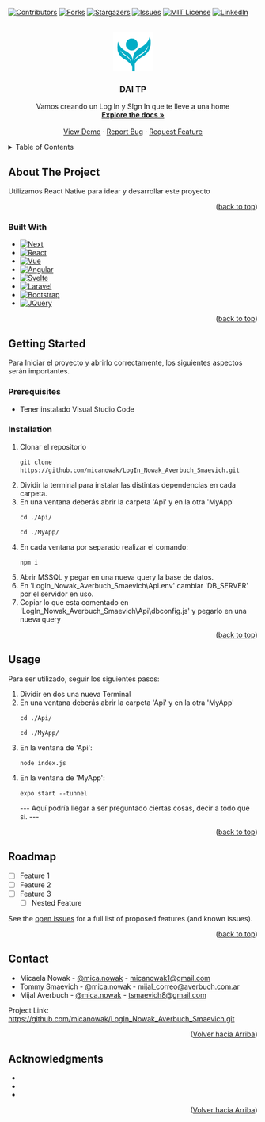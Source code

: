 <!-- Improved compatibility of back to top link: See: https://github.com/othneildrew/Best-README-Template/pull/73 -->
<a name="readme-top"></a>
<!--
*** Thanks for checking out the Best-README-Template. If you have a suggestion
*** that would make this better, please fork the repo and create a pull request
*** or simply open an issue with the tag "enhancement".
*** Don't forget to give the project a star!
*** Thanks again! Now go create something AMAZING! :D
-->



<!-- PROJECT SHIELDS -->
<!--
*** I'm using markdown "reference style" links for readability.
*** Reference links are enclosed in brackets [ ] instead of parentheses ( ).
*** See the bottom of this document for the declaration of the reference variables
*** for contributors-url, forks-url, etc. This is an optional, concise syntax you may use.
*** https://www.markdownguide.org/basic-syntax/#reference-style-links
-->
[![Contributors][contributors-shield]][contributors-url]
[![Forks][forks-shield]][forks-url]
[![Stargazers][stars-shield]][stars-url]
[![Issues][issues-shield]][issues-url]
[![MIT License][license-shield]][license-url]
[![LinkedIn][linkedin-shield]][linkedin-url]



<!-- PROJECT LOGO -->
<br />
<div align="center">
  <a href="https://github.com/micanowak/LogIn_Nowak_Averbuch_Smaevich.git">
    <img src="logo.png" alt="Logo" width="80" height="80">
  </a>

<h3 align="center">DAI TP</h3>

  <p align="center">
    Vamos creando un Log In y SIgn In que te lleve a una home
    <br />
    <a href="https://github.com/micanowak/LogIn_Nowak_Averbuch_Smaevich.git"><strong>Explore the docs »</strong></a>
    <br />
    <br />
    <a href="https://github.com/micanowak/LogIn_Nowak_Averbuch_Smaevich.git">View Demo</a>
    ·
    <a href="https://github.com/github_username/repo_name/issues">Report Bug</a>
    ·
    <a href="https://github.com/github_username/repo_name/issues">Request Feature</a>
  </p>
</div>



<!-- TABLE OF CONTENTS -->
<details>
  <summary>Table of Contents</summary>
  <ol>
    <li>
      <a href="#about-the-project">About The Project</a>
      <ul>
        <li><a href="#built-with">Built With</a></li>
      </ul>
    </li>
    <li>
      <a href="#getting-started">Getting Started</a>
      <ul>
        <li><a href="#prerequisites">Prerequisites</a></li>
        <li><a href="#installation">Installation</a></li>
      </ul>
    </li>
    <li><a href="#usage">Usage</a></li>
    <li><a href="#roadmap">Roadmap</a></li>
    <li><a href="#contributing">Contributing</a></li>
    <li><a href="#license">License</a></li>
    <li><a href="#contact">Contact</a></li>
    <li><a href="#acknowledgments">Acknowledgments</a></li>
  </ol>
</details>



<!-- ABOUT THE PROJECT -->
## About The Project

Utilizamos React Native para idear y desarrollar este proyecto

<p align="right">(<a href="#readme-top">back to top</a>)</p>



### Built With

* [![Next][Next.js]][Next-url]
* [![React][React.js]][React-url]
* [![Vue][Vue.js]][Vue-url]
* [![Angular][Angular.io]][Angular-url]
* [![Svelte][Svelte.dev]][Svelte-url]
* [![Laravel][Laravel.com]][Laravel-url]
* [![Bootstrap][Bootstrap.com]][Bootstrap-url]
* [![JQuery][JQuery.com]][JQuery-url]

<p align="right">(<a href="#readme-top">back to top</a>)</p>



<!-- GETTING STARTED -->
## Getting Started

Para Iniciar el proyecto y abrirlo correctamente, los siguientes aspectos serán importantes.

### Prerequisites

- Tener instalado Visual Studio Code

### Installation

1. Clonar el repositorio
   ```
   git clone https://github.com/micanowak/LogIn_Nowak_Averbuch_Smaevich.git
   ```
2. Dividir la terminal para instalar las distintas dependencias en cada carpeta. 
3. En una ventana deberás abrir la carpeta 'Api' y en la otra 'MyApp'
    ```
    cd ./Api/
    ```
    ```
    cd ./MyApp/
    ```
4. En cada ventana por separado realizar el comando:
    ```
    npm i
    ```
5. Abrir MSSQL y pegar en una nueva query la base de datos.
6. En 'LogIn_Nowak_Averbuch_Smaevich\Api\.env' cambiar 'DB_SERVER' por el servidor en uso.
7. Copiar lo que esta comentado en 'LogIn_Nowak_Averbuch_Smaevich\Api\dbconfig.js' y pegarlo en una nueva query

<p align="right">(<a href="#readme-top">back to top</a>)</p>



<!-- USAGE EXAMPLES -->
## Usage

Para ser utilizado, seguir los siguientes pasos:
1. Dividir en dos una nueva Terminal
2. En una ventana deberás abrir la carpeta 'Api' y en la otra 'MyApp'
    ```
    cd ./Api/
    ```
    ```
    cd ./MyApp/
    ```
3. En la ventana de 'Api':
    ```
    node index.js
    ```
4. En la ventana de 'MyApp':
    ```
    expo start --tunnel
    ```
    --- Aquí podría llegar a ser preguntado ciertas cosas, decir a todo que si. ---

<p align="right">(<a href="#readme-top">back to top</a>)</p>



<!-- ROADMAP -->
## Roadmap

- [ ] Feature 1
- [ ] Feature 2
- [ ] Feature 3
    - [ ] Nested Feature

See the [open issues](https://github.com/micanowak/LogIn_Nowak_Averbuch_Smaevich.git/issues) for a full list of proposed features (and known issues).

<p align="right">(<a href="#readme-top">back to top</a>)</p>


<!-- CONTACT -->
## Contact

* Micaela Nowak - [@mica.nowak](https://www.instagram.com/mica.nowak/) - micanowak1@gmail.com
* Tommy Smaevich - [@mica.nowak](https://www.instagram.com/mijiaver/) - mijal_correo@averbuch.com.ar
* Mijal Averbuch - [@mica.nowak](https://www.instagram.com/tommy_sma/) - tsmaevich8@gmail.com


Project Link: https://github.com/micanowak/LogIn_Nowak_Averbuch_Smaevich.git

<p align="right">(<a href="#readme-top">Volver hacia Arriba</a>)</p>



<!-- ACKNOWLEDGMENTS -->
## Acknowledgments

* []()
* []()
* []()

<p align="right">(<a href="#readme-top">Volver hacia Arriba</a>)</p>



<!-- MARKDOWN LINKS & IMAGES -->
<!-- https://www.markdownguide.org/basic-syntax/#reference-style-links -->
[contributors-shield]: https://img.shields.io/github/contributors/github_username/repo_name.svg?style=for-the-badge
[contributors-url]: https://github.com/github_username/repo_name/graphs/contributors
[forks-shield]: https://img.shields.io/github/forks/github_username/repo_name.svg?style=for-the-badge
[forks-url]: https://github.com/github_username/repo_name/network/members
[stars-shield]: https://img.shields.io/github/stars/github_username/repo_name.svg?style=for-the-badge
[stars-url]: https://github.com/github_username/repo_name/stargazers
[issues-shield]: https://img.shields.io/github/issues/github_username/repo_name.svg?style=for-the-badge
[issues-url]: https://github.com/github_username/repo_name/issues
[license-shield]: https://img.shields.io/github/license/github_username/repo_name.svg?style=for-the-badge
[license-url]: https://github.com/github_username/repo_name/blob/master/LICENSE.txt
[linkedin-shield]: https://img.shields.io/badge/-LinkedIn-black.svg?style=for-the-badge&logo=linkedin&colorB=555
[linkedin-url]: https://linkedin.com/in/linkedin_username
[product-screenshot]: images/screenshot.png
[Next.js]: https://img.shields.io/badge/next.js-000000?style=for-the-badge&logo=nextdotjs&logoColor=white
[Next-url]: https://nextjs.org/
[React.js]: https://img.shields.io/badge/React-20232A?style=for-the-badge&logo=react&logoColor=61DAFB
[React-url]: https://reactjs.org/
[Vue.js]: https://img.shields.io/badge/Vue.js-35495E?style=for-the-badge&logo=vuedotjs&logoColor=4FC08D
[Vue-url]: https://vuejs.org/
[Angular.io]: https://img.shields.io/badge/Angular-DD0031?style=for-the-badge&logo=angular&logoColor=white
[Angular-url]: https://angular.io/
[Svelte.dev]: https://img.shields.io/badge/Svelte-4A4A55?style=for-the-badge&logo=svelte&logoColor=FF3E00
[Svelte-url]: https://svelte.dev/
[Laravel.com]: https://img.shields.io/badge/Laravel-FF2D20?style=for-the-badge&logo=laravel&logoColor=white
[Laravel-url]: https://laravel.com
[Bootstrap.com]: https://img.shields.io/badge/Bootstrap-563D7C?style=for-the-badge&logo=bootstrap&logoColor=white
[Bootstrap-url]: https://getbootstrap.com
[JQuery.com]: https://img.shields.io/badge/jQuery-0769AD?style=for-the-badge&logo=jquery&logoColor=white
[JQuery-url]: https://jquery.com 
